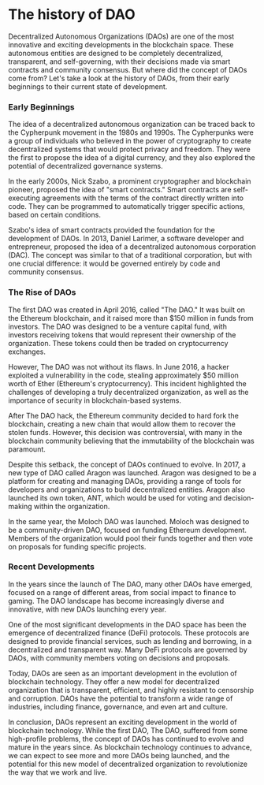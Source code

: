 # The history of DAO

Decentralized Autonomous Organizations (DAOs) are one of the most innovative and exciting developments in the blockchain space. These autonomous entities are designed to be completely decentralized, transparent, and self-governing, with their decisions made via smart contracts and community consensus. But where did the concept of DAOs come from? Let's take a look at the history of DAOs, from their early beginnings to their current state of development.

### Early Beginnings

The idea of a decentralized autonomous organization can be traced back to the Cypherpunk movement in the 1980s and 1990s. The Cypherpunks were a group of individuals who believed in the power of cryptography to create decentralized systems that would protect privacy and freedom. They were the first to propose the idea of a digital currency, and they also explored the potential of decentralized governance systems.

In the early 2000s, Nick Szabo, a prominent cryptographer and blockchain pioneer, proposed the idea of "smart contracts." Smart contracts are self-executing agreements with the terms of the contract directly written into code. They can be programmed to automatically trigger specific actions, based on certain conditions.

Szabo's idea of smart contracts provided the foundation for the development of DAOs. In 2013, Daniel Larimer, a software developer and entrepreneur, proposed the idea of a decentralized autonomous corporation (DAC). The concept was similar to that of a traditional corporation, but with one crucial difference: it would be governed entirely by code and community consensus.

### The Rise of DAOs

The first DAO was created in April 2016, called "The DAO." It was built on the Ethereum blockchain, and it raised more than $150 million in funds from investors. The DAO was designed to be a venture capital fund, with investors receiving tokens that would represent their ownership of the organization. These tokens could then be traded on cryptocurrency exchanges.

However, The DAO was not without its flaws. In June 2016, a hacker exploited a vulnerability in the code, stealing approximately $50 million worth of Ether (Ethereum's cryptocurrency). This incident highlighted the challenges of developing a truly decentralized organization, as well as the importance of security in blockchain-based systems.

After The DAO hack, the Ethereum community decided to hard fork the blockchain, creating a new chain that would allow them to recover the stolen funds. However, this decision was controversial, with many in the blockchain community believing that the immutability of the blockchain was paramount.

Despite this setback, the concept of DAOs continued to evolve. In 2017, a new type of DAO called Aragon was launched. Aragon was designed to be a platform for creating and managing DAOs, providing a range of tools for developers and organizations to build decentralized entities. Aragon also launched its own token, ANT, which would be used for voting and decision-making within the organization.

In the same year, the Moloch DAO was launched. Moloch was designed to be a community-driven DAO, focused on funding Ethereum development. Members of the organization would pool their funds together and then vote on proposals for funding specific projects.

### Recent Developments

In the years since the launch of The DAO, many other DAOs have emerged, focused on a range of different areas, from social impact to finance to gaming. The DAO landscape has become increasingly diverse and innovative, with new DAOs launching every year.

One of the most significant developments in the DAO space has been the emergence of decentralized finance (DeFi) protocols. These protocols are designed to provide financial services, such as lending and borrowing, in a decentralized and transparent way. Many DeFi protocols are governed by DAOs, with community members voting on decisions and proposals.

Today, DAOs are seen as an important development in the evolution of blockchain technology. They offer a new model for decentralized organization that is transparent, efficient, and highly resistant to censorship and corruption. DAOs have the potential to transform a wide range of industries, including finance, governance, and even art and culture.

In conclusion, DAOs represent an exciting development in the world of blockchain technology. While the first DAO, The DAO, suffered from some high-profile problems, the concept of DAOs has continued to evolve and mature in the years since. As blockchain technology continues to advance, we can expect to see more and more DAOs being launched, and the potential for this new model of decentralized organization to revolutionize the way that we work and live.
